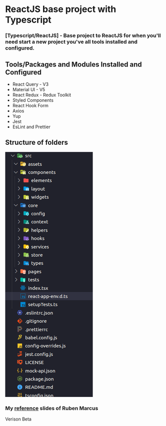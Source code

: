 # ReactJS base project with Typescript
### [Typescript/ReactJS] - Base project to ReactJS for when you'll need start a new project you've all tools installed and configured.

## Tools/Packages and Modules Installed and Configured

<ul>
  <li>React Query - V3</li>
  <li>Material UI - V5</li>
  <li>React Redux - Redux Toolkit</li>
  <li>Styled Components</li>
  <li>React Hook Form</li>
  <li>Axios</li>
  <li>Yup</li>
  <li>Jest</li>
  <li>EsLint and Prettier</li>
</ul>

## Structure of folders

<img src="./.github/structure.png"  />
<br />

### My  <a href="https://www.slideshare.net/RubenMarcusLuzPascho/escalando-apps-com-react-e-type-script-e-solid" target="_blank">reference</a> slides of Ruben Marcus

Verison Beta
